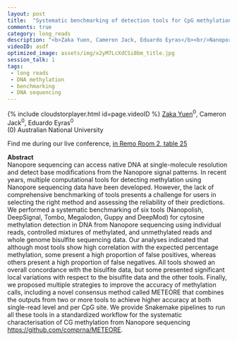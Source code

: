 ```yaml
---
layout: post
title:  "Systematic benchmarking of detection tools for CpG methylation from Nanopore sequencing"
comments: true
category: long_reads
description: "<b>Zaka Yuen, Cameron Jack, Eduardo Eyras</b><br/>Nanopore sequencing can access native DNA at singl..."
videoID: asdf
optimized_image: assets/img/x2yM7LcXdCSi0bm_title.jpg
session_talk: 1
tags:
 - long reads
 - DNA methylation
 - benchmarking
 - DNA sequencing
---
```

{% include cloudstorplayer.html id=page.videoID %}
<u>Zaka Yuen</u><sup>0</sup>, Cameron Jack<sup>0</sup>, Eduardo Eyras<sup>0</sup><br/>
\(0\) Australian National University

Find me during our live conference, [in Remo Room 2, table 25](https://remo.co)

<b>Abstract</b><br/>
Nanopore sequencing can access native DNA at single-molecule resolution and detect base modifications from the Nanopore signal patterns. In recent years, multiple computational tools for detecting methylation using Nanopore sequencing data have been developed. However, the lack of comprehensive benchmarking of tools presents a challenge for users in selecting the right method and assessing the reliability of their predictions. We performed a systematic benchmarking of six tools \(Nanopolish, DeepSignal, Tombo, Megalodon, Guppy and DeepMod\) for cytosine methylation detection in DNA from Nanopore sequencing using individual reads, controlled mixtures of methylated, and unmethylated reads and whole genome bisulfite sequencing data. Our analyses indicated that although most tools show high correlation with the expected percentage methylation, some present a high proportion of false positives, whereas others present a high proportion of false negatives. All tools showed an overall concordance with the bisulfite data, but some presented significant local variations with respect to the bisulfite data and the other tools. Finally, we proposed multiple strategies to improve the accuracy of methylation calls, including a novel consensus method called METEORE that combines the outputs from two or more tools to achieve higher accuracy at both single-read level and per CpG site. We provide Snakemake pipelines to run all these tools in a standardized workflow for the systematic characterisation of CG methylation from Nanopore sequencing https://github.com/comprna/METEORE.
